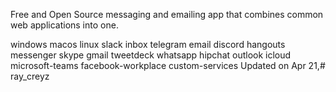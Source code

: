 Free and Open Source messaging and emailing app that combines common web applications into one.

windows
macos
linux
slack
inbox
telegram
email
discord
hangouts
messenger
skype
gmail
tweetdeck
whatsapp
hipchat
outlook
icloud
microsoft-teams
facebook-workplace
custom-services
Updated on Apr 21,# ray_creyz
